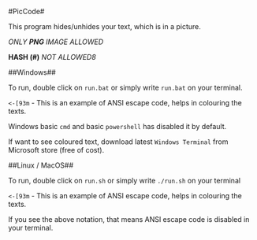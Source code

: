 #PicCode#

This program hides/unhides your text, which is in a picture.

*ONLY* ***PNG*** *IMAGE ALLOWED*

**HASH (#)** *NOT ALLOWED8*

##Windows##

To run, double click on `run.bat` or simply write `run.bat` on your terminal.


`<-[93m` - This is an example of ANSI escape code, helps in colouring the texts.

Windows basic `cmd` and basic `powershell` has disabled it by default. 


If want to see coloured text, download latest `Windows Terminal` from Microsoft store (free of cost).

##Linux / MacOS##

To run, double click on `run.sh` or simply write `./run.sh`  on your terminal

`<-[93m` - This is an example of ANSI escape code, helps in colouring the texts.

If you see the above notation, that means ANSI escape code is disabled in your terminal.

